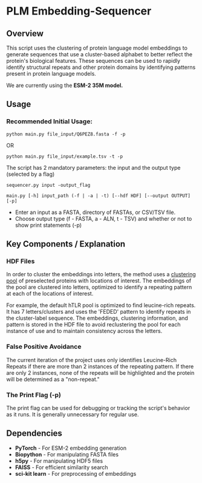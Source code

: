 # PLM Embedding-Sequencer
 
## Overview

This script uses the clustering of  protein language model embeddings to generate sequences that use a cluster-based alphabet to better reflect the protein's biological features. These sequences can be used to rapidly identify structural repeats and other protein domains by identifying patterns present in protein language models. 

We are currently using the **ESM-2 35M model.**

## Usage

### Recommended Initial Usage:

```
python main.py file_input/Q6PEZ8.fasta -f -p
```
OR
```
python main.py file_input/example.tsv -t -p
```

The script has 2 mandatory parameters: the input and the output type (selected by a flag)
```
sequencer.py input -output_flag
```
```
main.py [-h] input_path (-f | -a | -t) [--hdf HDF] [--output OUTPUT] [-p]
```
* Enter an input as a FASTA, directory of FASTAs, or CSV/TSV file. 
* Choose output type (f - FASTA, a - ALN, t - TSV) and whether or not to show print statements (-p)

## Key Components / Explanation

### HDF Files

In order to cluster the embeddings into letters, the method uses a <ins>clustering pool</ins> of preselected proteins with locations of interest. The embeddings of the pool are clustered into letters, optimized to identify a repeating pattern at each of the locations of interest.

For example, the default hTLR pool is optimized to find leucine-rich repeats. It has 7 letters/clusters and uses the 'FEDED' pattern to identify repeats in the cluster-label sequence. The embeddings, clustering information, and pattern is stored in the HDF file to avoid reclustering the pool for each instance of use and to maintain consistency across the letters.

### False Positive Avoidance

The current iteration of the project uses only identifies Leucine-Rich Repeats if there are more than 2 instances of the repeating pattern. If there are only 2 instances, none of the repeats will be highlighted and the protein will be determined as a "non-repeat."

### The Print Flag (-p)

The print flag can be used for debugging or tracking the script's behavior as it runs. It is generally unnecessary for regular use.

## Dependencies

- **PyTorch** - For ESM-2 embedding generation  
- **Biopython** - For manipulating FASTA files  
- **h5py** - For manipulating HDF5 files  
- **FAISS** - For efficient similarity search
- **sci-kit learn** - For preprocessing of embeddings